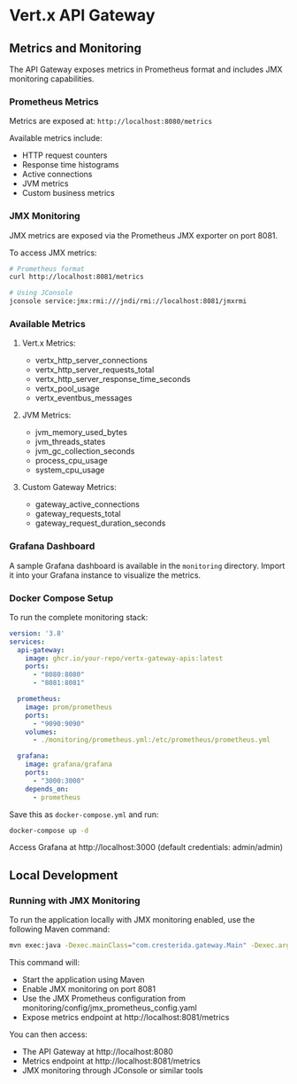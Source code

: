 # Vert.x API Gateway

## Metrics and Monitoring

The API Gateway exposes metrics in Prometheus format and includes JMX monitoring capabilities.

### Prometheus Metrics

Metrics are exposed at: `http://localhost:8080/metrics`

Available metrics include:
- HTTP request counters
- Response time histograms
- Active connections
- JVM metrics
- Custom business metrics

### JMX Monitoring

JMX metrics are exposed via the Prometheus JMX exporter on port 8081.

To access JMX metrics:
```bash
# Prometheus format
curl http://localhost:8081/metrics

# Using JConsole
jconsole service:jmx:rmi:///jndi/rmi://localhost:8081/jmxrmi
```

### Available Metrics

1. Vert.x Metrics:
   - vertx_http_server_connections
   - vertx_http_server_requests_total
   - vertx_http_server_response_time_seconds
   - vertx_pool_usage
   - vertx_eventbus_messages

2. JVM Metrics:
   - jvm_memory_used_bytes
   - jvm_threads_states
   - jvm_gc_collection_seconds
   - process_cpu_usage
   - system_cpu_usage

3. Custom Gateway Metrics:
   - gateway_active_connections
   - gateway_requests_total
   - gateway_request_duration_seconds

### Grafana Dashboard

A sample Grafana dashboard is available in the `monitoring` directory. Import it into your Grafana instance to visualize the metrics.

### Docker Compose Setup

To run the complete monitoring stack:

```yaml
version: '3.8'
services:
  api-gateway:
    image: ghcr.io/your-repo/vertx-gateway-apis:latest
    ports:
      - "8080:8080"
      - "8081:8081"

  prometheus:
    image: prom/prometheus
    ports:
      - "9090:9090"
    volumes:
      - ./monitoring/prometheus.yml:/etc/prometheus/prometheus.yml

  grafana:
    image: grafana/grafana
    ports:
      - "3000:3000"
    depends_on:
      - prometheus
```

Save this as `docker-compose.yml` and run:
```bash
docker-compose up -d
```

Access Grafana at http://localhost:3000 (default credentials: admin/admin)

## Local Development

### Running with JMX Monitoring

To run the application locally with JMX monitoring enabled, use the following Maven command:

```bash
mvn exec:java -Dexec.mainClass="com.cresterida.gateway.Main" -Dexec.args="" -Djava.agent.opts="-javaagent:monitoring/jmx/jmx_prometheus_javaagent.jar=8081:monitoring/config/jmx_prometheus_config.yaml"
```

This command will:
- Start the application using Maven
- Enable JMX monitoring on port 8081
- Use the JMX Prometheus configuration from monitoring/config/jmx_prometheus_config.yaml
- Expose metrics endpoint at http://localhost:8081/metrics

You can then access:
- The API Gateway at http://localhost:8080
- Metrics endpoint at http://localhost:8081/metrics
- JMX monitoring through JConsole or similar tools
